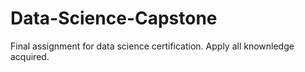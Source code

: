 # Data-Science-Capstone
Final assignment for data science certification.
Apply all knownledge acquired.
